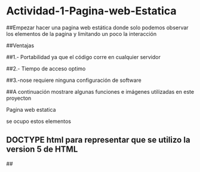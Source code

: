 # Actividad-1-Pagina-web-Estatica

##Empezar hacer una pagina web estática donde solo podemos observar los elementos de la pagina y limitando un poco la interacción

##Ventajas


##1.- Portabilidad ya que el código corre en cualquier servidor   

##2.- Tiempo de acceso optimo
 
##3.-nose requiere ninguna configuración de software

##A continuación mostrare algunas funciones e imágenes utilizadas en este proyecton

Pagina web estatica

se ocupo estos elementos 

## DOCTYPE html para representar que se utilizo la version 5 de HTML

##<Title> para indicar el titulo en este caso la optimizacion 
 
 
 ##en el siguiente documento vemos mas a fondo la pagina web estatica


